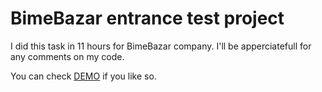 # BimeBazar entrance test project

I did this task in 11 hours for BimeBazar company.
I'll be apperciatefull for any comments on my code.

You can check [DEMO](https://alivp97.github.io/Bimeh-Bazar-test-project/) if you like so.
